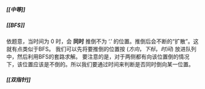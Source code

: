 ##### [[中等]]
##### [[BFS]]

依题意，当时间为 $0$ 时，会 **同时** 推倒不为 ‘.’ 的位置。推倒后会不断的“扩散”。这就有点类似于BFS。
我们可以先将要推倒的位置按 $(方向，下标，时间)$  放进队列中，然后利用BFS的套路求解。
要注意的是，对于两侧都有向该位置倒的情况下，该位置应该是不倒的。所以我们要通过时间来判断是否同时倒向某一位置。

##### [[双指针]]

